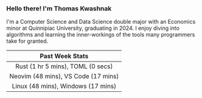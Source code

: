 
### Hello there! I'm Thomas Kwashnak

I'm a Computer Science and Data Science double major with an Economics
minor at Quinnipiac University, graduating in 2024.
I enjoy diving into algorithms and learning the inner-workings of the tools
many programmers take for granted.

| Past Week Stats |
| :---: |
| Rust (1 hr 5 mins), TOML (0 secs) |
| Neovim (48 mins), VS Code (17 mins) |
| Linux (48 mins), Windows (17 mins) |

